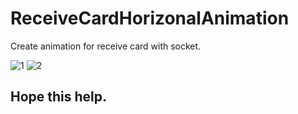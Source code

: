 # ReceiveCardHorizonalAnimation
Create animation for receive card with socket.

![1](https://user-images.githubusercontent.com/4903373/42498734-2f85a4e0-8457-11e8-82d5-56826d79df97.png)
![2](https://user-images.githubusercontent.com/4903373/42498735-303abb6e-8457-11e8-80cc-236a2cf447d0.png)

## Hope this help.
